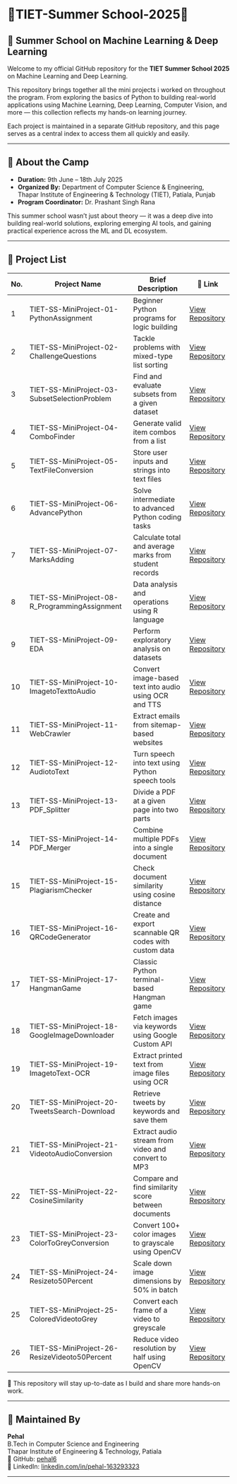 # 🌟TIET-Summer School-2025🌟

## 🌟 **Summer School on Machine Learning & Deep Learning**

Welcome to my official GitHub repository for the **TIET Summer School 2025** on Machine Learning and Deep Learning.

This repository brings together all the mini projects i worked on throughout the program. From exploring the basics of Python to building real-world applications using Machine Learning, Deep Learning, Computer Vision, and more — this collection reflects my hands-on learning journey.

Each project is maintained in a separate GitHub repository, and this page serves as a central index to access them all quickly and easily.

---

## 📌 About the Camp

- **Duration:** 9th June – 18th July 2025  
- **Organized By:** Department of Computer Science & Engineering,  
  Thapar Institute of Engineering & Technology (TIET), Patiala, Punjab
- **Program Coordinator:** Dr. Prashant Singh Rana  

This summer school wasn’t just about theory — it was a deep dive into building real-world solutions, exploring emerging AI tools, and gaining practical experience across the ML and DL ecosystem.

 ---

 ## 📂 Project List

| No. | Project Name                                      | Brief Description                                           | 🔗 Link |
|-----|---------------------------------------------------|-------------------------------------------------------------|---------|
| 1   | TIET-SS-MiniProject-01-PythonAssignment           | Beginner Python programs for logic building                 | [View Repository](https://github.com/pehal6/Mini-project-1) |
| 2   | TIET-SS-MiniProject-02-ChallengeQuestions         | Tackle problems with mixed-type list sorting                | [View Repository](https://github.com/pehal6/Mini-Project-2) |
| 3   | TIET-SS-MiniProject-03-SubsetSelectionProblem     | Find and evaluate subsets from a given dataset              | [View Repository](https://github.com/pehal6/Mini-Project-3) |
| 4   | TIET-SS-MiniProject-04-ComboFinder                | Generate valid item combos from a list                      | [View Repository](https://github.com/pehal6/Mini-Project-4) |
| 5   | TIET-SS-MiniProject-05-TextFileConversion         | Store user inputs and strings into text files               | [View Repository](https://github.com/pehal6/Mini-Project-5) |
| 6   | TIET-SS-MiniProject-06-AdvancePython              | Solve intermediate to advanced Python coding tasks          | [View Repository](https://github.com/pehal6/Mini-Project-6) |
| 7   | TIET-SS-MiniProject-07-MarksAdding                | Calculate total and average marks from student records      | [View Repository](https://github.com/pehal6/Mini-Project-7) |
| 8   | TIET-SS-MiniProject-08-R_ProgrammingAssignment    | Data analysis and operations using R language               | [View Repository](https://github.com/pehal6/Mini-Project-8) |
| 9   | TIET-SS-MiniProject-09-EDA                        | Perform exploratory analysis on datasets                    | [View Repository](https://github.com/pehal6/Mini-Project-9) |
| 10  | TIET-SS-MiniProject-10-ImagetoTexttoAudio         | Convert image-based text into audio using OCR and TTS       | [View Repository](https://github.com/pehal6/Mini-Project-10) |
| 11  | TIET-SS-MiniProject-11-WebCrawler                 | Extract emails from sitemap-based websites                  | [View Repository](https://github.com/pehal6/Mini-Project-11) |
| 12  | TIET-SS-MiniProject-12-AudiotoText                | Turn speech into text using Python speech tools             | [View Repository](https://github.com/pehal6/Mini-Project-12) |
| 13  | TIET-SS-MiniProject-13-PDF_Splitter               | Divide a PDF at a given page into two parts                 | [View Repository](https://github.com/pehal6/Mini-Project-13) |
| 14  | TIET-SS-MiniProject-14-PDF_Merger                 | Combine multiple PDFs into a single document                | [View Repository](https://github.com/pehal6/Mini-Project-14) |
| 15  | TIET-SS-MiniProject-15-PlagiarismChecker          | Check document similarity using cosine distance             | [View Repository](https://github.com/pehal6/Mini-Project-15) |
| 16  | TIET-SS-MiniProject-16-QRCodeGenerator            | Create and export scannable QR codes with custom data       | [View Repository](https://github.com/pehal6/Mini-Project-16) |
| 17  | TIET-SS-MiniProject-17-HangmanGame                | Classic Python terminal-based Hangman game                  | [View Repository](https://github.com/pehal6/Mini-Project-17) |
| 18  | TIET-SS-MiniProject-18-GoogleImageDownloader      | Fetch images via keywords using Google Custom API           | [View Repository](https://github.com/pehal6/Mini-Project-18) |
| 19  | TIET-SS-MiniProject-19-ImagetoText-OCR            | Extract printed text from image files using OCR             | [View Repository](https://github.com/pehal6/Mini-Project-19) |
| 20  | TIET-SS-MiniProject-20-TweetsSearch-Download      | Retrieve tweets by keywords and save them                   | [View Repository](https://github.com/pehal6/Mini-Project-20) |
| 21  | TIET-SS-MiniProject-21-VideotoAudioConversion     | Extract audio stream from video and convert to MP3          | [View Repository](https://github.com/pehal6/Mini-Project-21) |
| 22  | TIET-SS-MiniProject-22-CosineSimilarity           | Compare and find similarity score between documents         | [View Repository](https://github.com/pehal6/Mini-Project-22) |
| 23  | TIET-SS-MiniProject-23-ColorToGreyConversion      | Convert 100+ color images to grayscale using OpenCV         | [View Repository](https://github.com/pehal6/Mini-Project-23) |
| 24  | TIET-SS-MiniProject-24-Resizeto50Percent          | Scale down image dimensions by 50% in batch                 | [View Repository](https://github.com/pehal6/Mini-Project-24) |
| 25  | TIET-SS-MiniProject-25-ColoredVideotoGrey         | Convert each frame of a video to greyscale                  | [View Repository](https://github.com/pehal6/Mini-Project-25) |
| 26  | TIET-SS-MiniProject-26-ResizeVideoto50Percent     | Reduce video resolution by half using OpenCV                | [View Repository](https://github.com/pehal6/Mini-Project-26) |

🙌 This repository will stay up-to-date as I build and share more hands-on work.

---

## 👤 Maintained By

**Pehal**  
B.Tech in Computer Science and Engineering  
Thapar Institute of Engineering & Technology, Patiala  
🔗 GitHub: [pehal6](https://github.com/pehal6)  
🔗 LinkedIn: [linkedin.com/in/pehal-163293323](https://www.linkedin.com/in/pehal-163293323/)

---

